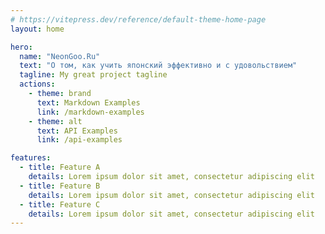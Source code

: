 ```yaml
---
# https://vitepress.dev/reference/default-theme-home-page
layout: home

hero:
  name: "NeonGoo.Ru"
  text: "О том, как учить японский эффективно и с удовольствием"
  tagline: My great project tagline
  actions:
    - theme: brand
      text: Markdown Examples
      link: /markdown-examples
    - theme: alt
      text: API Examples
      link: /api-examples

features:
  - title: Feature A
    details: Lorem ipsum dolor sit amet, consectetur adipiscing elit
  - title: Feature B
    details: Lorem ipsum dolor sit amet, consectetur adipiscing elit
  - title: Feature C
    details: Lorem ipsum dolor sit amet, consectetur adipiscing elit
---
```


